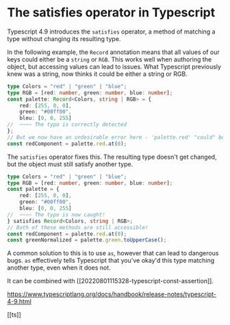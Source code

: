 # The satisfies operator in Typescript

Typescript 4.9 introduces the `satisfies` operator, a method of matching a type without changing its resulting type.

In the following example, the `Record` annotation means that all values of our keys could either be a `string` or `RGB`. This works well when authoring the object, but accessing values can lead to issues. What Typescript previously knew was a string, now thinks it could be either a string or RGB.
```typescript
type Colors = "red" | "green" | "blue";
type RGB = [red: number, green: number, blue: number];
const palette: Record<Colors, string | RGB> = {
    red: [255, 0, 0],
    green: "#00ff00",
    bleu: [0, 0, 255]
//  ~~~~ The typo is correctly detected
};
// But we now have an undesirable error here - 'palette.red' "could" be a string.
const redComponent = palette.red.at(0);
```

The `satisfies` operator fixes this. The resulting type doesn't get changed, but the object must still satisfy another type.
```typescript
type Colors = "red" | "green" | "blue";
type RGB = [red: number, green: number, blue: number];
const palette = {
    red: [255, 0, 0],
    green: "#00ff00",
    bleu: [0, 0, 255]
//  ~~~~ The typo is now caught!
} satisfies Record<Colors, string | RGB>;
// Both of these methods are still accessible!
const redComponent = palette.red.at(0);
const greenNormalized = palette.green.toUpperCase();
```

A common solution to this is to use `as`, however that can lead to dangerous bugs. `as` effectively tells Typescript that you've okay'd this type matching another type, even when it does not.

It can be combined with [[20220801115328-typescript-const-assertion]].

https://www.typescriptlang.org/docs/handbook/release-notes/typescript-4-9.html

[[ts]]